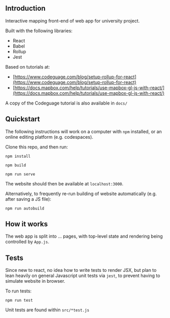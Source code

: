 
Introduction
-----

Interactive mapping front-end of web app for university project.

Built with the following libraries:
- React
- Babel
- Rollup
- Jest

Based on tutorials at:

- [https://www.codeguage.com/blog/setup-rollup-for-react](https://www.codeguage.com/blog/setup-rollup-for-react)
- [https://docs.mapbox.com/help/tutorials/use-mapbox-gl-js-with-react/](https://docs.mapbox.com/help/tutorials/use-mapbox-gl-js-with-react/)

A copy of the Codeguage tutorial is also available in `docs/`


Quickstart
----------

The following instructions will work on a computer with `npm` installed, or an online editing platform (e.g. codespaces).

Clone this repo, and then run:

    npm install

    npm build

    npm run serve

The website should then be available at `localhost:3000`.

Alternatively, to frequently re-run building of website automatically (e.g. after saving a JS file):

    npm run autobuild


How it works
-----

The web app is split into ... pages, with top-level state and rendering being controlled by `App.js`.


Tests
----

Since new to react, no idea how to write tests to render JSX, but plan to lean heavily on general Javascript unit tests via `jest`, to prevent having to simulate website in browser.

To run tests:

    npm run test

Unit tests are found within `src/*test.js`